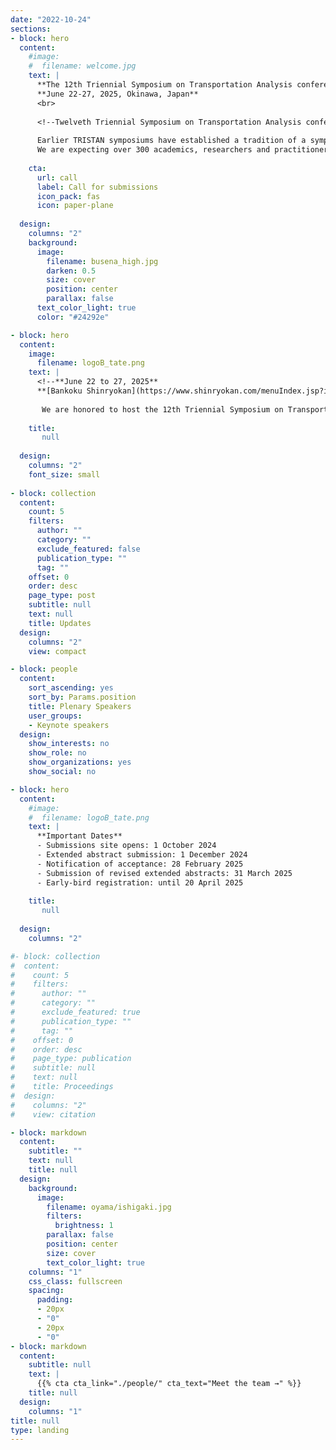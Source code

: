 ```yaml
---
date: "2022-10-24"
sections:
- block: hero
  content:
    #image:
    #  filename: welcome.jpg
    text: |
      **The 12th Triennial Symposium on Transportation Analysis conference**  
      **June 22-27, 2025, Okinawa, Japan**  
      <br>
      
      <!--Twelveth Triennial Symposium on Transportation Analysis conference (TRISTAN XII) will take place from June 22 to 27, 2025, at the Bankoku Shinryokan in Okinawa, Japan (in-person only).
      
      Earlier TRISTAN symposiums have established a tradition of a symposium of high scientific quality, with lots of interaction during and outside the technical sessions, a good sense of community, and enriching and enjoyable social tours.
      We are expecting over 300 academics, researchers and practitioners from around the world to convene to discuss mathematical models, methodologies and computational results, and to exchange ideas on advanced applications and technologies in transportation.-->
    
    cta:
      url: call
      label: Call for submissions
      icon_pack: fas
      icon: paper-plane
      
  design:
    columns: "2"
    background:
      image: 
        filename: busena_high.jpg
        darken: 0.5
        size: cover
        position: center
        parallax: false
      text_color_light: true
      color: "#24292e"

- block: hero
  content:
    image:
      filename: logoB_tate.png
    text: |
      <!--**June 22 to 27, 2025**  
      **[Bankoku Shinryokan](https://www.shinryokan.com/menuIndex.jsp?id=21545&menuid=6407&funcid=28) in Okinawa, Japan**-->       
      
       We are honored to host the 12th Triennial Symposium on Transportation Analysis conference (TRISTAN XII), from **June 22 to 27, 2025**, at the [Bankoku Shinryokan](https://www.shinryokan.com/menuIndex.jsp?id=21545&menuid=6407&funcid=28) in **Okinawa, Japan**. The aim of TRISTAN is to provide a platform to exchange and discuss ideas and foster international cooperation. We are expecting researchers and practitioners from around the world to discuss innovative models, methodologies and applications in Transportation Science.
    
    title:
       null
  
  design:
    columns: "2"
    font_size: small
      
- block: collection
  content:
    count: 5
    filters:
      author: ""
      category: ""
      exclude_featured: false
      publication_type: ""
      tag: ""
    offset: 0
    order: desc
    page_type: post
    subtitle: null
    text: null
    title: Updates
  design:
    columns: "2"
    view: compact

- block: people
  content:
    sort_ascending: yes
    sort_by: Params.position
    title: Plenary Speakers
    user_groups:
    - Keynote speakers
  design:
    show_interests: no
    show_role: no
    show_organizations: yes
    show_social: no

- block: hero
  content:
    #image:
    #  filename: logoB_tate.png
    text: |
      **Important Dates**
      - Submissions site opens: 1 October 2024
      - Extended abstract submission: 1 December 2024
      - Notification of acceptance: 28 February 2025
      - Submission of revised extended abstracts: 31 March 2025
      - Early-bird registration: until 20 April 2025
    
    title:
       null
  
  design:
    columns: "2"

#- block: collection
#  content:
#    count: 5
#    filters:
#      author: ""
#      category: ""
#      exclude_featured: true
#      publication_type: ""
#      tag: ""
#    offset: 0
#    order: desc
#    page_type: publication
#    subtitle: null
#    text: null
#    title: Proceedings
#  design:
#    columns: "2"
#    view: citation

- block: markdown
  content:
    subtitle: ""
    text: null
    title: null
  design:
    background:
      image:
        filename: oyama/ishigaki.jpg
        filters:
          brightness: 1
        parallax: false
        position: center
        size: cover
        text_color_light: true
    columns: "1"
    css_class: fullscreen
    spacing:
      padding:
      - 20px
      - "0"
      - 20px
      - "0"
- block: markdown
  content:
    subtitle: null
    text: |
      {{% cta cta_link="./people/" cta_text="Meet the team →" %}}
    title: null
  design:
    columns: "1"
title: null
type: landing
---
```

